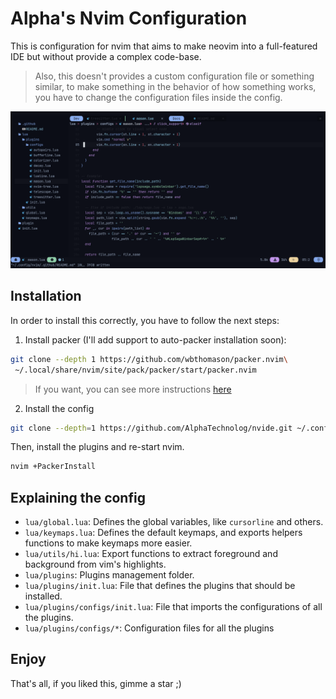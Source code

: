 # Alpha's Nvim Configuration

This is configuration for nvim that aims to make neovim into a full-featured IDE
but without provide a complex code-base.

> Also, this doesn't provides a custom configuration file or something similar,
to make something in the behavior of how something works, you have to change the
configuration files inside the config.

![banner](./assets/banner.png)

## Installation

In order to install this correctly, you have to follow the next steps:

1. Install packer (I'll add support to auto-packer installation soon):

```sh
git clone --depth 1 https://github.com/wbthomason/packer.nvim\
 ~/.local/share/nvim/site/pack/packer/start/packer.nvim
```

> If you want, you can see more instructions [here](https://github.com/wbthomason/packer.nvim)

2. Install the config

```sh
git clone --depth=1 https://github.com/AlphaTechnolog/nvide.git ~/.config/nvim
```

Then, install the plugins and re-start nvim.

```sh
nvim +PackerInstall
```

## Explaining the config

- `lua/global.lua`: Defines the global variables, like `cursorline` and others.
- `lua/keymaps.lua`: Defines the default keymaps, and exports helpers functions to make keymaps more easier.
- `lua/utils/hi.lua`: Export functions to extract foreground and background from vim's highlights.
- `lua/plugins`: Plugins management folder.
- `lua/plugins/init.lua`: File that defines the plugins that should be installed.
- `lua/plugins/configs/init.lua`: File that imports the configurations of all the plugins.
- `lua/plugins/configs/*`: Configuration files for all the plugins

## Enjoy

That's all, if you liked this, gimme a star ;)
